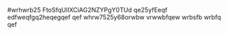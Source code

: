 #wrhwrb25
FtoSfqUlIXCiAG2NZYPgY0TUd
qe25yfEeqf
edfweqfgq2heqegqef
qef
whrw7525y68orwbw
vrwwbfqew
wrbsfb
wrbfq
qef
